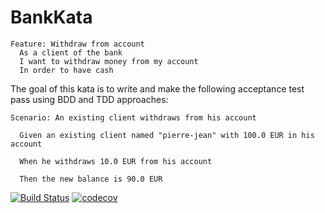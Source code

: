 # BankKata
```
Feature: Withdraw from account
  As a client of the bank
  I want to withdraw money from my account
  In order to have cash
```
The goal of this kata is to write and make the following acceptance test pass using BDD and TDD approaches: 
```
Scenario: An existing client withdraws from his account

  Given an existing client named "pierre-jean" with 100.0 EUR in his account

  When he withdraws 10.0 EUR from his account
  
  Then the new balance is 90.0 EUR 
```
[![Build Status](https://travis-ci.org/isaqrani/BankKata.svg?branch=master)](https://travis-ci.org/isaqrani/BankKata)
[![codecov](https://codecov.io/gh/isaqrani/BankKata/branch/master/graph/badge.svg)](https://codecov.io/gh/isaqrani/BankKata)
